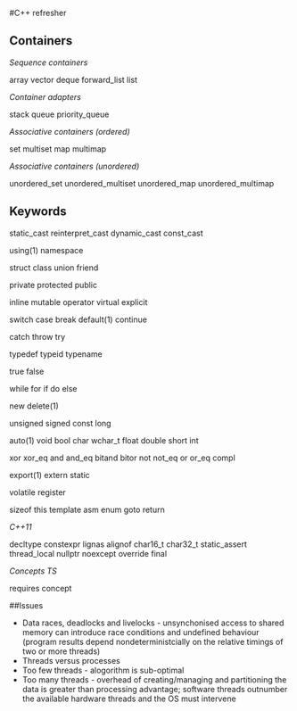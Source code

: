 #C++ refresher

## Containers
_Sequence containers_

array 
vector
deque
forward_list 
list

_Container adapters_

stack
queue
priority_queue

_Associative containers (ordered)_

set multiset map multimap 

_Associative containers (unordered)_

unordered_set unordered_multiset unordered_map unordered_multimap

## Keywords
static_cast reinterpret_cast dynamic_cast const_cast

using(1) namespace

struct class union friend

private protected public 

inline mutable operator virtual explicit 

switch case break default(1) continue

catch throw try

typedef typeid typename

true false

while for if do else

new delete(1)

unsigned signed const long

auto(1) void bool char wchar_t float double short int

xor xor_eq and and_eq bitand bitor not not_eq or or_eq compl

export(1) extern static

volatile register 

sizeof this template asm enum goto return

_C++11_

decltype constexpr lignas alignof char16_t char32_t static_assert thread_local nullptr noexcept override final

_Concepts TS_

requires concept

##Issues
- Data races, deadlocks and livelocks - unsynchonised access to shared memory can introduce race conditions and undefined behaviour (program results depend nondeterministcially on the relative timings of two or more threads)
- Threads versus processes
- Too few threads - alogorithm is sub-optimal
- Too many threads - overhead of creating/managing and partitioning the data is greater than processing advantage; software threads outnumber the available hardware threads and the OS must intervene
